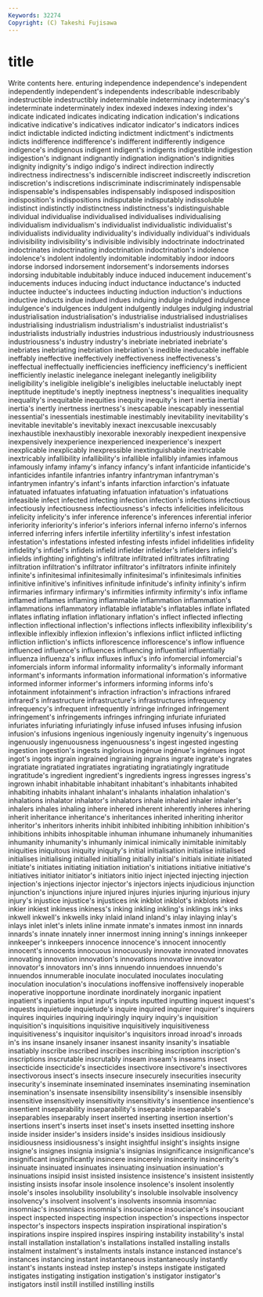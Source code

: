 ```yaml
---
Keywords: 32274 
Copyright: (C) Takeshi Fujisawa
---
```


# title

Write contents here.
enturing independence independence's independent
independently independent's independents indescribable indescribably indestructible indestructibly indeterminable indeterminacy indeterminacy's
indeterminate indeterminately index indexed indexes indexing index's indicate indicated indicates
indicating indication indication's indications indicative indicative's indicatives indicator indicator's indicators
indices indict indictable indicted indicting indictment indictment's indictments indicts indifference
indifference's indifferent indifferently indigence indigence's indigenous indigent indigent's indigents indigestible
indigestion indigestion's indignant indignantly indignation indignation's indignities indignity indignity's indigo
indigo's indirect indirection indirectly indirectness indirectness's indiscernible indiscreet indiscreetly indiscretion
indiscretion's indiscretions indiscriminate indiscriminately indispensable indispensable's indispensables indispensably indisposed indisposition
indisposition's indispositions indisputable indisputably indissoluble indistinct indistinctly indistinctness indistinctness's indistinguishable
individual individualise individualised individualises individualising individualism individualism's individualist individualistic individualist's
individualists individuality individuality's individually individual's individuals indivisibility indivisibility's indivisible indivisibly
indoctrinate indoctrinated indoctrinates indoctrinating indoctrination indoctrination's indolence indolence's indolent indolently
indomitable indomitably indoor indoors indorse indorsed indorsement indorsement's indorsements indorses
indorsing indubitable indubitably induce induced inducement inducement's inducements induces inducing
induct inductance inductance's inducted inductee inductee's inductees inducting induction induction's
inductions inductive inducts indue indued indues induing indulge indulged indulgence
indulgence's indulgences indulgent indulgently indulges indulging industrial industrialisation industrialisation's industrialise
industrialised industrialises industrialising industrialism industrialism's industrialist industrialist's industrialists industrially industries
industrious industriously industriousness industriousness's industry industry's inebriate inebriated inebriate's inebriates
inebriating inebriation inebriation's inedible ineducable ineffable ineffably ineffective ineffectively ineffectiveness
ineffectiveness's ineffectual ineffectually inefficiencies inefficiency inefficiency's inefficient inefficiently inelastic inelegance
inelegant inelegantly ineligibility ineligibility's ineligible ineligible's ineligibles ineluctable ineluctably inept
ineptitude ineptitude's ineptly ineptness ineptness's inequalities inequality inequality's inequitable inequities
inequity inequity's inert inertia inertial inertia's inertly inertness inertness's inescapable
inescapably inessential inessential's inessentials inestimable inestimably inevitability inevitability's inevitable inevitable's
inevitably inexact inexcusable inexcusably inexhaustible inexhaustibly inexorable inexorably inexpedient inexpensive
inexpensively inexperience inexperienced inexperience's inexpert inexplicable inexplicably inexpressible inextinguishable inextricable
inextricably infallibility infallibility's infallible infallibly infamies infamous infamously infamy infamy's
infancy infancy's infant infanticide infanticide's infanticides infantile infantries infantry infantryman
infantryman's infantrymen infantry's infant's infants infarction infarction's infatuate infatuated infatuates
infatuating infatuation infatuation's infatuations infeasible infect infected infecting infection infection's
infections infectious infectiously infectiousness infectiousness's infects infelicities infelicitous infelicity infelicity's
infer inference inference's inferences inferential inferior inferiority inferiority's inferior's inferiors
infernal inferno inferno's infernos inferred inferring infers infertile infertility infertility's
infest infestation infestation's infestations infested infesting infests infidel infidelities infidelity
infidelity's infidel's infidels infield infielder infielder's infielders infield's infields infighting
infighting's infiltrate infiltrated infiltrates infiltrating infiltration infiltration's infiltrator infiltrator's infiltrators
infinite infinitely infinite's infinitesimal infinitesimally infinitesimal's infinitesimals infinities infinitive infinitive's
infinitives infinitude infinitude's infinity infinity's infirm infirmaries infirmary infirmary's infirmities
infirmity infirmity's infix inflame inflamed inflames inflaming inflammable inflammation inflammation's
inflammations inflammatory inflatable inflatable's inflatables inflate inflated inflates inflating inflation
inflationary inflation's inflect inflected inflecting inflection inflectional inflection's inflections inflects
inflexibility inflexibility's inflexible inflexibly inflexion inflexion's inflexions inflict inflicted inflicting
infliction infliction's inflicts inflorescence inflorescence's inflow influence influenced influence's influences
influencing influential influentially influenza influenza's influx influxes influx's info infomercial
infomercial's infomercials inform informal informality informality's informally informant informant's informants
information informational information's informative informed informer informer's informers informing informs
info's infotainment infotainment's infraction infraction's infractions infrared infrared's infrastructure infrastructure's
infrastructures infrequency infrequency's infrequent infrequently infringe infringed infringement infringement's infringements
infringes infringing infuriate infuriated infuriates infuriating infuriatingly infuse infused infuses
infusing infusion infusion's infusions ingenious ingeniously ingenuity ingenuity's ingenuous ingenuously
ingenuousness ingenuousness's ingest ingested ingesting ingestion ingestion's ingests inglorious ingénue
ingénue's ingénues ingot ingot's ingots ingrain ingrained ingraining ingrains ingrate
ingrate's ingrates ingratiate ingratiated ingratiates ingratiating ingratiatingly ingratitude ingratitude's ingredient
ingredient's ingredients ingress ingresses ingress's ingrown inhabit inhabitable inhabitant inhabitant's
inhabitants inhabited inhabiting inhabits inhalant inhalant's inhalants inhalation inhalation's inhalations
inhalator inhalator's inhalators inhale inhaled inhaler inhaler's inhalers inhales inhaling
inhere inhered inherent inherently inheres inhering inherit inheritance inheritance's inheritances
inherited inheriting inheritor inheritor's inheritors inherits inhibit inhibited inhibiting inhibition
inhibition's inhibitions inhibits inhospitable inhuman inhumane inhumanely inhumanities inhumanity inhumanity's
inhumanly inimical inimically inimitable inimitably iniquities iniquitous iniquity iniquity's initial
initialisation initialise initialised initialises initialising initialled initialling initially initial's initials
initiate initiated initiate's initiates initiating initiation initiation's initiations initiative initiative's
initiatives initiator initiator's initiators initio inject injected injecting injection injection's
injections injector injector's injectors injects injudicious injunction injunction's injunctions injure
injured injures injuries injuring injurious injury injury's injustice injustice's injustices
ink inkblot inkblot's inkblots inked inkier inkiest inkiness inkiness's inking
inkling inkling's inklings ink's inks inkwell inkwell's inkwells inky inlaid
inland inland's inlay inlaying inlay's inlays inlet inlet's inlets inline
inmate inmate's inmates inmost inn innards innards's innate innately inner
innermost inning inning's innings innkeeper innkeeper's innkeepers innocence innocence's innocent
innocently innocent's innocents innocuous innocuously innovate innovated innovates innovating innovation
innovation's innovations innovative innovator innovator's innovators inn's inns innuendo innuendoes
innuendo's innuendos innumerable inoculate inoculated inoculates inoculating inoculation inoculation's inoculations
inoffensive inoffensively inoperable inoperative inopportune inordinate inordinately inorganic inpatient inpatient's
inpatients input input's inputs inputted inputting inquest inquest's inquests inquietude
inquietude's inquire inquired inquirer inquirer's inquirers inquires inquiries inquiring inquiringly
inquiry inquiry's inquisition inquisition's inquisitions inquisitive inquisitively inquisitiveness inquisitiveness's inquisitor
inquisitor's inquisitors inroad inroad's inroads in's ins insane insanely insaner
insanest insanity insanity's insatiable insatiably inscribe inscribed inscribes inscribing inscription
inscription's inscriptions inscrutable inscrutably inseam inseam's inseams insect insecticide insecticide's
insecticides insectivore insectivore's insectivores insectivorous insect's insects insecure insecurely insecurities
insecurity insecurity's inseminate inseminated inseminates inseminating insemination insemination's insensate insensibility
insensibility's insensible insensibly insensitive insensitively insensitivity insensitivity's insentience insentience's insentient
inseparability inseparability's inseparable inseparable's inseparables inseparably insert inserted inserting insertion
insertion's insertions insert's inserts inset inset's insets insetted insetting inshore
inside insider insider's insiders inside's insides insidious insidiously insidiousness insidiousness's
insight insightful insight's insights insigne insigne's insignes insignia insignia's insignias
insignificance insignificance's insignificant insignificantly insincere insincerely insincerity insincerity's insinuate insinuated
insinuates insinuating insinuation insinuation's insinuations insipid insist insisted insistence insistence's
insistent insistently insisting insists insofar insole insolence insolence's insolent insolently
insole's insoles insolubility insolubility's insoluble insolvable insolvency insolvency's insolvent insolvent's
insolvents insomnia insomniac insomniac's insomniacs insomnia's insouciance insouciance's insouciant inspect
inspected inspecting inspection inspection's inspections inspector inspector's inspectors inspects inspiration
inspirational inspiration's inspirations inspire inspired inspires inspiring instability instability's instal
install installation installation's installations installed installing installs instalment instalment's instalments
instals instance instanced instance's instances instancing instant instantaneous instantaneously instantly
instant's instants instead instep instep's insteps instigate instigated instigates instigating
instigation instigation's instigator instigator's instigators instil instill instilled instilling instills
